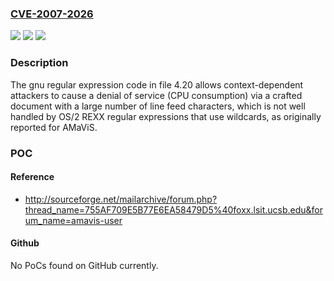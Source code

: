 ### [CVE-2007-2026](https://cve.mitre.org/cgi-bin/cvename.cgi?name=CVE-2007-2026)
![](https://img.shields.io/static/v1?label=Product&message=n%2Fa&color=blue)
![](https://img.shields.io/static/v1?label=Version&message=n%2Fa&color=blue)
![](https://img.shields.io/static/v1?label=Vulnerability&message=n%2Fa&color=brighgreen)

### Description

The gnu regular expression code in file 4.20 allows context-dependent attackers to cause a denial of service (CPU consumption) via a crafted document with a large number of line feed characters, which is not well handled by OS/2 REXX regular expressions that use wildcards, as originally reported for AMaViS.

### POC

#### Reference
- http://sourceforge.net/mailarchive/forum.php?thread_name=755AF709E5B77E6EA58479D5%40foxx.lsit.ucsb.edu&forum_name=amavis-user

#### Github
No PoCs found on GitHub currently.

